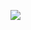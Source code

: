 ![](  <img src="https://streak-stats.demolab.com?user=DECO190&locale=en&mode=daily&theme=dracula&hide_border=false&border_radius=5" height="150" alt="streak graph"  />
)<br/>

